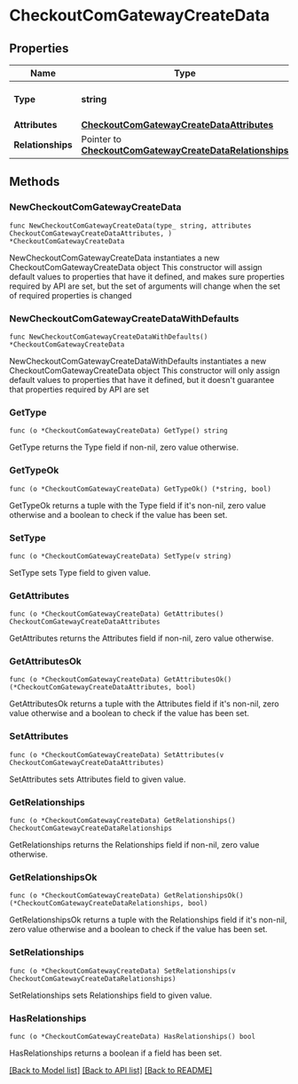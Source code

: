 # CheckoutComGatewayCreateData

## Properties

Name | Type | Description | Notes
------------ | ------------- | ------------- | -------------
**Type** | **string** | The resource&#39;s type | 
**Attributes** | [**CheckoutComGatewayCreateDataAttributes**](CheckoutComGatewayCreateDataAttributes.md) |  | 
**Relationships** | Pointer to [**CheckoutComGatewayCreateDataRelationships**](CheckoutComGatewayCreateDataRelationships.md) |  | [optional] 

## Methods

### NewCheckoutComGatewayCreateData

`func NewCheckoutComGatewayCreateData(type_ string, attributes CheckoutComGatewayCreateDataAttributes, ) *CheckoutComGatewayCreateData`

NewCheckoutComGatewayCreateData instantiates a new CheckoutComGatewayCreateData object
This constructor will assign default values to properties that have it defined,
and makes sure properties required by API are set, but the set of arguments
will change when the set of required properties is changed

### NewCheckoutComGatewayCreateDataWithDefaults

`func NewCheckoutComGatewayCreateDataWithDefaults() *CheckoutComGatewayCreateData`

NewCheckoutComGatewayCreateDataWithDefaults instantiates a new CheckoutComGatewayCreateData object
This constructor will only assign default values to properties that have it defined,
but it doesn't guarantee that properties required by API are set

### GetType

`func (o *CheckoutComGatewayCreateData) GetType() string`

GetType returns the Type field if non-nil, zero value otherwise.

### GetTypeOk

`func (o *CheckoutComGatewayCreateData) GetTypeOk() (*string, bool)`

GetTypeOk returns a tuple with the Type field if it's non-nil, zero value otherwise
and a boolean to check if the value has been set.

### SetType

`func (o *CheckoutComGatewayCreateData) SetType(v string)`

SetType sets Type field to given value.


### GetAttributes

`func (o *CheckoutComGatewayCreateData) GetAttributes() CheckoutComGatewayCreateDataAttributes`

GetAttributes returns the Attributes field if non-nil, zero value otherwise.

### GetAttributesOk

`func (o *CheckoutComGatewayCreateData) GetAttributesOk() (*CheckoutComGatewayCreateDataAttributes, bool)`

GetAttributesOk returns a tuple with the Attributes field if it's non-nil, zero value otherwise
and a boolean to check if the value has been set.

### SetAttributes

`func (o *CheckoutComGatewayCreateData) SetAttributes(v CheckoutComGatewayCreateDataAttributes)`

SetAttributes sets Attributes field to given value.


### GetRelationships

`func (o *CheckoutComGatewayCreateData) GetRelationships() CheckoutComGatewayCreateDataRelationships`

GetRelationships returns the Relationships field if non-nil, zero value otherwise.

### GetRelationshipsOk

`func (o *CheckoutComGatewayCreateData) GetRelationshipsOk() (*CheckoutComGatewayCreateDataRelationships, bool)`

GetRelationshipsOk returns a tuple with the Relationships field if it's non-nil, zero value otherwise
and a boolean to check if the value has been set.

### SetRelationships

`func (o *CheckoutComGatewayCreateData) SetRelationships(v CheckoutComGatewayCreateDataRelationships)`

SetRelationships sets Relationships field to given value.

### HasRelationships

`func (o *CheckoutComGatewayCreateData) HasRelationships() bool`

HasRelationships returns a boolean if a field has been set.


[[Back to Model list]](../README.md#documentation-for-models) [[Back to API list]](../README.md#documentation-for-api-endpoints) [[Back to README]](../README.md)


